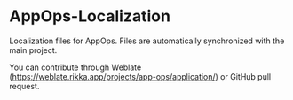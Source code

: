 # AppOps-Localization

Localization files for AppOps. Files are automatically synchronized with the main project.

You can contribute through Weblate (https://weblate.rikka.app/projects/app-ops/application/) or GitHub pull request.
